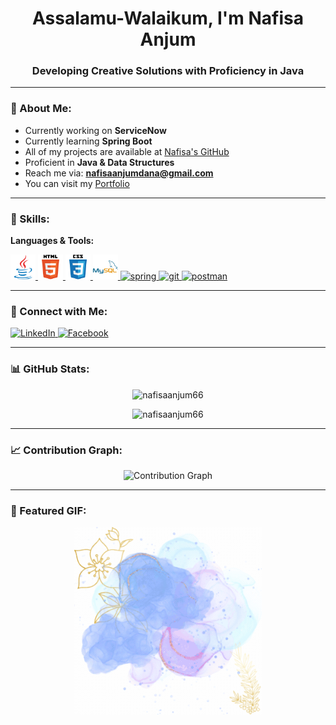 <h1 align="center">Assalamu-Walaikum, I'm Nafisa Anjum</h1>
<h3 align="center">Developing Creative Solutions with Proficiency in Java</h3>

---

### 🌱 About Me:
- Currently working on **ServiceNow**  
- Currently learning **Spring Boot**  
- All of my projects are available at [Nafisa's GitHub](https://github.com/nafisaanjum66)  
- Proficient in **Java & Data Structures**  
- Reach me via: **nafisaanjumdana@gmail.com**  
- You can visit my [Portfolio](https://nafisaanjum66.github.io/portfolio/)

---

### 🚀 Skills:
**Languages & Tools:**

<p align="left">
  <a href="https://www.java.com" target="_blank" rel="noreferrer">
    <img src="https://raw.githubusercontent.com/devicons/devicon/master/icons/java/java-original.svg" alt="java" width="40" height="40"/>
  </a>
  <a href="https://www.w3.org/html/" target="_blank" rel="noreferrer">
    <img src="https://raw.githubusercontent.com/devicons/devicon/master/icons/html5/html5-original-wordmark.svg" alt="html5" width="40" height="40"/>
  </a>
  <a href="https://www.w3schools.com/css/" target="_blank" rel="noreferrer">
    <img src="https://raw.githubusercontent.com/devicons/devicon/master/icons/css3/css3-original-wordmark.svg" alt="css3" width="40" height="40"/>
  </a>
  <a href="https://www.mysql.com/" target="_blank" rel="noreferrer">
    <img src="https://raw.githubusercontent.com/devicons/devicon/master/icons/mysql/mysql-original-wordmark.svg" alt="mysql" width="40" height="40"/>
  </a>
  <a href="https://spring.io/" target="_blank" rel="noreferrer">
    <img src="https://www.vectorlogo.zone/logos/springio/springio-icon.svg" alt="spring" width="40" height="40"/>
  </a>
  <a href="https://git-scm.com/" target="_blank" rel="noreferrer">
    <img src="https://www.vectorlogo.zone/logos/git-scm/git-scm-icon.svg" alt="git" width="40" height="40"/>
  </a>
  <a href="https://postman.com" target="_blank" rel="noreferrer">
    <img src="https://www.vectorlogo.zone/logos/getpostman/getpostman-icon.svg" alt="postman" width="40" height="40"/>
  </a>
</p>

---

### 💬 Connect with Me:
<p align="left">
  <a href="https://linkedin.com/in/nafisa-anjum-a111a9200" target="_blank">
    <img src="https://raw.githubusercontent.com/rahuldkjain/github-profile-readme-generator/master/src/images/icons/Social/linked-in-alt.svg" alt="LinkedIn" width="40" height="40"/>
  </a>
  <a href="https://fb.com/nafisaanjumdana" target="_blank">
    <img src="https://raw.githubusercontent.com/rahuldkjain/github-profile-readme-generator/master/src/images/icons/Social/facebook.svg" alt="Facebook" width="40" height="40"/>
  </a>
</p>

---

### 📊 GitHub Stats:
<p align="center">
  <img src="https://github-readme-stats.vercel.app/api?username=nafisaanjum66&show_icons=true&locale=en" alt="nafisaanjum66" />
</p>

<p align="center">
  <img src="https://github-readme-streak-stats.herokuapp.com/?user=nafisaanjum66&" alt="nafisaanjum66" />
</p>

---

### 📈 Contribution Graph:
<p align="center">
  <img src="https://activity-graph.herokuapp.com/graph?username=nafisaanjum66&theme=react-dark&hide_border=true&area=true" alt="Contribution Graph" />
</p>

---

### 🎥 Featured GIF:
<p align="center">
  <img src="Getter.gif" alt="My Gif" width="300px"/>
</p>
